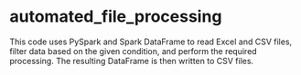 # automated_file_processing
This code uses PySpark and Spark DataFrame to read Excel and CSV files, filter data based on the given condition, and perform the required processing. The resulting DataFrame is then written to CSV files.






